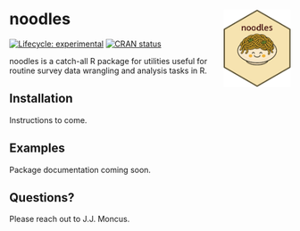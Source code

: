 
<!-- README.md is generated from README.Rmd. Please edit that file -->

# noodles <img src="inst/figures/noodles-hexsticker.png" align="right" height="139" />

<!-- badges: start -->

[![Lifecycle:
experimental](https://img.shields.io/badge/lifecycle-experimental-orange.svg)](https://lifecycle.r-lib.org/articles/stages.html#experimental)
[![CRAN
status](https://www.r-pkg.org/badges/version/noodles)](https://CRAN.R-project.org/package=noodles)
<!-- badges: end -->

noodles is a catch-all R package for utilities useful for routine survey
data wrangling and analysis tasks in R.

## Installation

Instructions to come.

## Examples

Package documentation coming soon.

## Questions?

Please reach out to J.J. Moncus.
